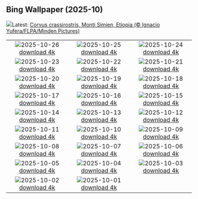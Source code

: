 ## Bing Wallpaper (2025-10)
![](https://www.bing.com/th?id=OHR.AfricanRaven_IT-IT9701842647_UHD.jpg&w=1000)Latest: [Corvus crassirostris, Monti Simien, Etiopia (© Ignacio Yufera/FLPA/Minden Pictures)](https://www.bing.com/th?id=OHR.AfricanRaven_IT-IT9701842647_UHD.jpg)

|      |      |      |
| :----: | :----: | :----: |
|![](https://www.bing.com/th?id=OHR.ItalyClock_IT-IT0847273649_UHD.jpg&pid=hp&w=384&h=216&rs=1&c=4)2025-10-26 [download 4k](https://www.bing.com/th?id=OHR.ItalyClock_IT-IT0847273649_UHD.jpg)|![](https://www.bing.com/th?id=OHR.MartimoaapaFinland_IT-IT0794218844_UHD.jpg&pid=hp&w=384&h=216&rs=1&c=4)2025-10-25 [download 4k](https://www.bing.com/th?id=OHR.MartimoaapaFinland_IT-IT0794218844_UHD.jpg)|![](https://www.bing.com/th?id=OHR.PumpkinFarm_IT-IT9478392413_UHD.jpg&pid=hp&w=384&h=216&rs=1&c=4)2025-10-24 [download 4k](https://www.bing.com/th?id=OHR.PumpkinFarm_IT-IT9478392413_UHD.jpg)|
|![](https://www.bing.com/th?id=OHR.SnowLeopard_IT-IT6712728115_UHD.jpg&pid=hp&w=384&h=216&rs=1&c=4)2025-10-23 [download 4k](https://www.bing.com/th?id=OHR.SnowLeopard_IT-IT6712728115_UHD.jpg)|![](https://www.bing.com/th?id=OHR.BulgariaRocks_IT-IT4526713367_UHD.jpg&pid=hp&w=384&h=216&rs=1&c=4)2025-10-22 [download 4k](https://www.bing.com/th?id=OHR.BulgariaRocks_IT-IT4526713367_UHD.jpg)|![](https://www.bing.com/th?id=OHR.DiyaDiwali_IT-IT5153375559_UHD.jpg&pid=hp&w=384&h=216&rs=1&c=4)2025-10-21 [download 4k](https://www.bing.com/th?id=OHR.DiyaDiwali_IT-IT5153375559_UHD.jpg)|
|![](https://www.bing.com/th?id=OHR.MonteVelino_IT-IT3560922998_UHD.jpg&pid=hp&w=384&h=216&rs=1&c=4)2025-10-20 [download 4k](https://www.bing.com/th?id=OHR.MonteVelino_IT-IT3560922998_UHD.jpg)|![](https://www.bing.com/th?id=OHR.AppleHarvest_IT-IT5097872134_UHD.jpg&pid=hp&w=384&h=216&rs=1&c=4)2025-10-19 [download 4k](https://www.bing.com/th?id=OHR.AppleHarvest_IT-IT5097872134_UHD.jpg)|![](https://www.bing.com/th?id=OHR.SilburyHill_IT-IT5036622504_UHD.jpg&pid=hp&w=384&h=216&rs=1&c=4)2025-10-18 [download 4k](https://www.bing.com/th?id=OHR.SilburyHill_IT-IT5036622504_UHD.jpg)|
|![](https://www.bing.com/th?id=OHR.RockRiverFalls_IT-IT3239553748_UHD.jpg&pid=hp&w=384&h=216&rs=1&c=4)2025-10-17 [download 4k](https://www.bing.com/th?id=OHR.RockRiverFalls_IT-IT3239553748_UHD.jpg)|![](https://www.bing.com/th?id=OHR.SiberianLynx_IT-IT9885681179_UHD.jpg&pid=hp&w=384&h=216&rs=1&c=4)2025-10-16 [download 4k](https://www.bing.com/th?id=OHR.SiberianLynx_IT-IT9885681179_UHD.jpg)|![](https://www.bing.com/th?id=OHR.FontanaDiTrevi_IT-IT9781844919_UHD.jpg&pid=hp&w=384&h=216&rs=1&c=4)2025-10-15 [download 4k](https://www.bing.com/th?id=OHR.FontanaDiTrevi_IT-IT9781844919_UHD.jpg)|
|![](https://www.bing.com/th?id=OHR.OiaSantorini_IT-IT9704470316_UHD.jpg&pid=hp&w=384&h=216&rs=1&c=4)2025-10-14 [download 4k](https://www.bing.com/th?id=OHR.OiaSantorini_IT-IT9704470316_UHD.jpg)|![](https://www.bing.com/th?id=OHR.HinterseeWaterfall_IT-IT9638907457_UHD.jpg&pid=hp&w=384&h=216&rs=1&c=4)2025-10-13 [download 4k](https://www.bing.com/th?id=OHR.HinterseeWaterfall_IT-IT9638907457_UHD.jpg)|![](https://www.bing.com/th?id=OHR.SaranacLake_IT-IT9519344894_UHD.jpg&pid=hp&w=384&h=216&rs=1&c=4)2025-10-12 [download 4k](https://www.bing.com/th?id=OHR.SaranacLake_IT-IT9519344894_UHD.jpg)|
|![](https://www.bing.com/th?id=OHR.LagoLagazuolo_IT-IT9428871019_UHD.jpg&pid=hp&w=384&h=216&rs=1&c=4)2025-10-11 [download 4k](https://www.bing.com/th?id=OHR.LagoLagazuolo_IT-IT9428871019_UHD.jpg)|![](https://www.bing.com/th?id=OHR.MonurikiFiji_IT-IT0760985138_UHD.jpg&pid=hp&w=384&h=216&rs=1&c=4)2025-10-10 [download 4k](https://www.bing.com/th?id=OHR.MonurikiFiji_IT-IT0760985138_UHD.jpg)|![](https://www.bing.com/th?id=OHR.WebbPillars_IT-IT0673029544_UHD.jpg&pid=hp&w=384&h=216&rs=1&c=4)2025-10-09 [download 4k](https://www.bing.com/th?id=OHR.WebbPillars_IT-IT0673029544_UHD.jpg)|
|![](https://www.bing.com/th?id=OHR.OctopusCyanea_IT-IT0571963002_UHD.jpg&pid=hp&w=384&h=216&rs=1&c=4)2025-10-08 [download 4k](https://www.bing.com/th?id=OHR.OctopusCyanea_IT-IT0571963002_UHD.jpg)|![](https://www.bing.com/th?id=OHR.RidgwayAspens_IT-IT7479755416_UHD.jpg&pid=hp&w=384&h=216&rs=1&c=4)2025-10-07 [download 4k](https://www.bing.com/th?id=OHR.RidgwayAspens_IT-IT7479755416_UHD.jpg)|![](https://www.bing.com/th?id=OHR.AmethystLaccaria_IT-IT7329865927_UHD.jpg&pid=hp&w=384&h=216&rs=1&c=4)2025-10-06 [download 4k](https://www.bing.com/th?id=OHR.AmethystLaccaria_IT-IT7329865927_UHD.jpg)|
|![](https://www.bing.com/th?id=OHR.TeacherOwl_IT-IT7269776472_UHD.jpg&pid=hp&w=384&h=216&rs=1&c=4)2025-10-05 [download 4k](https://www.bing.com/th?id=OHR.TeacherOwl_IT-IT7269776472_UHD.jpg)|![](https://www.bing.com/th?id=OHR.DragonEndeavour_IT-IT7184624651_UHD.jpg&pid=hp&w=384&h=216&rs=1&c=4)2025-10-04 [download 4k](https://www.bing.com/th?id=OHR.DragonEndeavour_IT-IT7184624651_UHD.jpg)|![](https://www.bing.com/th?id=OHR.SkyeHeather_IT-IT9085939814_UHD.jpg&pid=hp&w=384&h=216&rs=1&c=4)2025-10-03 [download 4k](https://www.bing.com/th?id=OHR.SkyeHeather_IT-IT9085939814_UHD.jpg)|
|![](https://www.bing.com/th?id=OHR.ToscanaAutunno_IT-IT9368718519_UHD.jpg&pid=hp&w=384&h=216&rs=1&c=4)2025-10-02 [download 4k](https://www.bing.com/th?id=OHR.ToscanaAutunno_IT-IT9368718519_UHD.jpg)|![](https://www.bing.com/th?id=OHR.YosemiteClark_IT-IT9290949114_UHD.jpg&pid=hp&w=384&h=216&rs=1&c=4)2025-10-01 [download 4k](https://www.bing.com/th?id=OHR.YosemiteClark_IT-IT9290949114_UHD.jpg)|